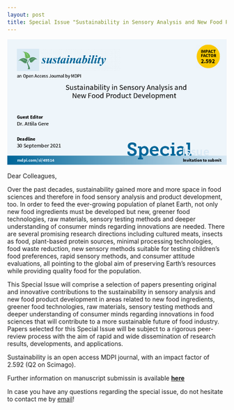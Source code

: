 ```yaml
---
layout: post
title: Special Issue "Sustainability in Sensory Analysis and New Food Product Development"
---
```


![alt text](img/Sensory_Analysis_New_Food_horizontal_light.png)

Dear Colleagues,

Over the past decades, sustainability gained more and more space in food sciences and therefore in food sensory analysis 
and product development, too. In order to feed the ever-growing population of planet Earth, not only new food ingredients 
must be developed but new, greener food technologies, raw materials, sensory testing methods and deeper understanding of 
consumer minds regarding innovations are needed. There are several promising research directions including cultured meats, 
insects as food, plant-based protein sources, minimal processing technologies, food waste reduction, new sensory methods 
suitable for testing children’s food preferences, rapid sensory methods, and consumer attitude evaluations, all pointing to 
the global aim of preserving Earth’s resources while providing quality food for the population.

This Special Issue will comprise a selection of papers presenting original and innovative contributions to the 
sustainability in sensory analysis and new food product development in areas related to new food ingredients, 
greener food technologies, raw materials, sensory testing methods and deeper understanding of consumer minds 
regarding innovations in food sciences that will contribute to a more sustainable future of food industry. 
Papers selected for this Special Issue will be subject to a rigorous peer-review process with the aim of rapid 
and wide dissemination of research results, developments, and applications.

Sustainability is an open access MDPI journal, with an impact factor of 2.592 (Q2 on Scimago). 

Further information on manuscript submissin is available **[here](https://www.mdpi.com/journal/sustainability/special_issues/Sensory_Analysis_New_Food)**

In case you have any questions regarding the special issue, do not hesitate to contact me by [email](mailto:gereattilaphd@gmail.com)!